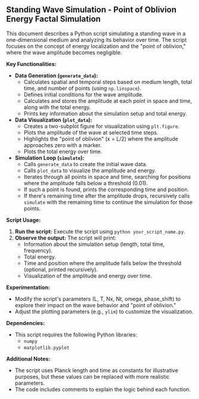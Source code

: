 ## Standing Wave Simulation - Point of Oblivion Energy Factal Simulation

This document describes a Python script simulating a standing wave in a one-dimensional medium and analyzing its behavior over time. The script focuses on the concept of energy localization and the "point of oblivion," where the wave amplitude becomes negligible.

**Key Functionalities:**

* **Data Generation (`generate_data`):**
    * Calculates spatial and temporal steps based on medium length, total time, and number of points (using `np.linspace`).
    * Defines initial conditions for the wave amplitude.
    * Calculates and stores the amplitude at each point in space and time, along with the total energy.
    * Prints key information about the simulation setup and total energy.
* **Data Visualization (`plot_data`):**
    * Creates a two-subplot figure for visualization using `plt.figure`.
    * Plots the amplitude of the wave at selected time steps.
    * Highlights the "point of oblivion" (x = L/2) where the amplitude approaches zero with a marker.
    * Plots the total energy over time.
* **Simulation Loop (`simulate`):**
    * Calls `generate_data` to create the initial wave data.
    * Calls `plot_data` to visualize the amplitude and energy.
    * Iterates through all points in space and time, searching for positions where the amplitude falls below a threshold (0.01).
    * If such a point is found, prints the corresponding time and position.
    * If there's remaining time after the amplitude drops, recursively calls `simulate` with the remaining time to continue the simulation for those points.

**Script Usage:**

1. **Run the script:** Execute the script using `python your_script_name.py`.
2. **Observe the output:** The script will print:
    * Information about the simulation setup (length, total time, frequency).
    * Total energy.
    * Time and position where the amplitude falls below the threshold (optional, printed recursively).
    * Visualization of the amplitude and energy over time.

**Experimentation:**

* Modify the script's parameters (L, T, Nx, Nt, omega, phase_shift) to explore their impact on the wave behavior and "point of oblivion."
* Adjust the plotting parameters (e.g., `ylim`) to customize the visualization.

**Dependencies:**

* This script requires the following Python libraries:
    * `numpy`
    * `matplotlib.pyplot`

**Additional Notes:**

* The script uses Planck length and time as constants for illustrative purposes, but these values can be replaced with more realistic parameters.
* The code includes comments to explain the logic behind each function.

